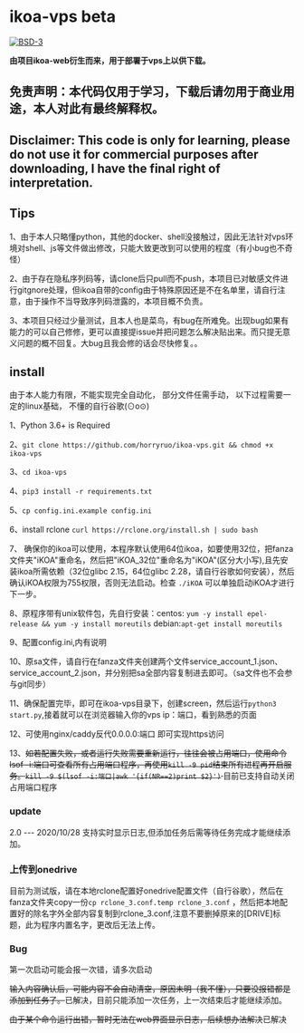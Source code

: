 # ikoa-vps   beta
[![BSD-3](https://img.shields.io/badge/LICENSE-BSD3-brightgreen.svg)](https://github.com/horryruo/multi-bot/blob/master/LICENSE)

**由项目ikoa-web衍生而来，用于部署于vps上以供下载。**  

## 免责声明：本代码仅用于学习，下载后请勿用于商业用途，本人对此有最终解释权。
## Disclaimer: This code is only for learning, please do not use it for commercial purposes after downloading, I have the final right of interpretation.
## Tips
1、由于本人只略懂python，其他的docker、shell没接触过，因此无法针对vps环境对shell、js等文件做出修改，只能大致更改到可以使用的程度（有小bug也不奇怪）

2、由于存在隐私序列码等，请clone后只pull而不push，本项目已对敏感文件进行gitgnore处理，但ikoa自带的config由于特殊原因还是不在名单里，请自行注意，由于操作不当导致序列码泄露的，本项目概不负责。

3、本项目只经过少量测试，且本人也是菜鸟，有bug在所难免。出现bug如果有能力的可以自己修修，更可以直接提issue并把问题怎么解决贴出来。而只提无意义问题的概不回复。大bug且我会修的话会尽快修复。。


## install
  由于本人能力有限，不能实现完全自动化， 部分文件任需手动，
  以下过程需要一定的linux基础， 不懂的自行谷歌(⊙o⊙)
  
1、Python 3.6+ is Required  

2、`git clone https://github.com/horryruo/ikoa-vps.git && chmod +x ikoa-vps` 

3、`cd ikoa-vps`  

4、`pip3 install -r requirements.txt`  

5、`cp config.ini.example config.ini` 

6、install rclone `curl https://rclone.org/install.sh | sudo bash`

7、 确保你的ikoa可以使用，本程序默认使用64位ikoa，如要使用32位，把fanza文件夹"iKOA"重命名，然后把"iKOA_32位"重命名为"iKOA"(区分大小写),且先安装ikoa所需依赖（32位glibc 2.15，64位glibc 2.28，请自行谷歌如何安装），然后确认iKOA权限为755权限，否则无法启动。检查 `./iKOA` 可以单独启动iKOA才进行下一步。

8、原程序带有unix软件包，先自行安装：centos: `yum -y install epel-release && yum -y install moreutils`  debian:`apt-get install moreutils`

9、配置config.ini,内有说明

10、原sa文件，请自行在fanza文件夹创建两个文件service_account_1.json、service_account_2.json，并分别把sa全部内容复制进去即可。（sa文件也不会参与git同步）

11、确保配置完毕，即可在ikoa-vps目录下，创建screen，然后运行`python3 start.py`,接着就可以在浏览器输入你的vps ip：端口，看到熟悉的页面

12、可使用nginx/caddy反代0.0.0.0:端口 即可实现https访问

13、<del>如若配置失败，或者运行失败需要重新运行，往往会被占用端口，使用命令lsof -i:端口可查看所有占用端口程序，再使用`kill -9 pid`结束所有进程再开启服务。`kill -9 $(lsof -i:端口|awk '{if(NR==2)print $2}')` </del>
目前已支持自动关闭占用端口程序

### update
2.0  --- 2020/10/28   支持实时显示日志,但添加任务后需等待任务完成才能继续添加。

### 上传到onedrive
目前为测试版，请在本地rclone配置好onedrive配置文件（自行谷歌），然后在fanza文件夹copy一份`cp rclone_3.conf.temp rclone_3.conf` ，然后把本地配置好的除名字外全部内容复制到rclone_3.conf,注意不要删掉原来的[DRIVE]标题，此为程序内置名字，更改后无法上传。
###  Bug
第一次启动可能会报一次错，请多次启动

<del>输入内容确认后，可能内容不会自动清空，原因未明（我不懂），只要没报错都是添加到任务了。</del>已解决，目前只能添加一次任务，上一次结束后才能继续添加。

<del>由于某个命令运行出错，暂时无法在web界面显示日志，后续想办法解决</del>已解决


